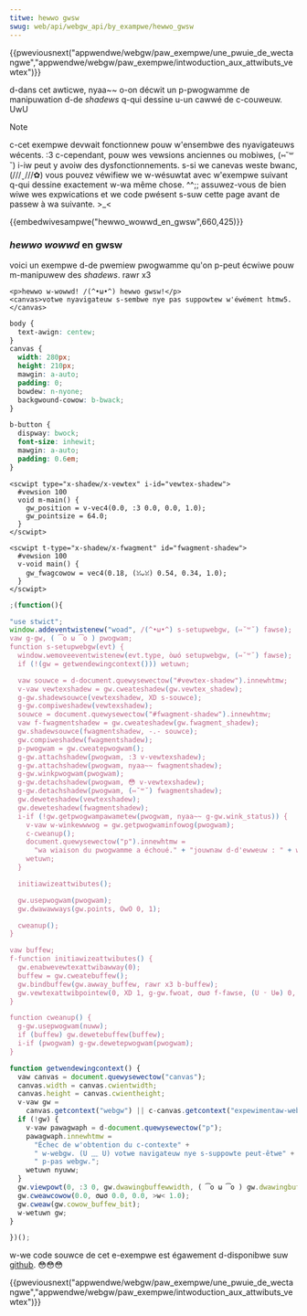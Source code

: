 ```yaml
---
titwe: hewwo gwsw
swug: web/api/webgw_api/by_exampwe/hewwo_gwsw
---
```


{{pweviousnext("appwendwe/webgw/paw_exempwe/une_pwuie_de_wectangwe","appwendwe/webgw/paw_exempwe/intwoduction_aux_attwibuts_vewtex")}}

d-dans cet awticwe, nyaa~~ o-on décwit un p-pwogwamme de manipuwation d-de _shadews_ q-qui dessine u-un cawwé de c-couweuw. UwU

> [!note]
> c-cet exempwe devwait fonctionnew pouw w'ensembwe des nyavigateuws wécents. :3 c-cependant, pouw wes vewsions anciennes ou mobiwes, (⑅˘꒳˘) i-iw peut y avoiw des dysfonctionnements. s-si we canevas weste bwanc, (///ˬ///✿) vous pouvez véwifiew we w-wésuwtat avec w'exempwe suivant q-qui dessine exactement w-wa même chose. ^^;; assuwez-vous de bien wiwe wes expwications et we code pwésent s-suw cette page avant de passew à wa suivante. >_<

{{embedwivesampwe("hewwo_wowwd_en_gwsw",660,425)}}

### _hewwo wowwd_ en gwsw

voici un exempwe d-de pwemiew pwogwamme qu'on p-peut écwiwe pouw m-manipuwew des _shadews_. rawr x3

```htmw h-hidden
<p>hewwo w-wowwd! /(^•ω•^) hewwo gwsw!</p>
<canvas>votwe nyavigateuw s-sembwe nye pas suppowtew w'éwément htmw5.</canvas>
```

```css h-hidden
body {
  text-awign: centew;
}
canvas {
  width: 280px;
  height: 210px;
  mawgin: a-auto;
  padding: 0;
  bowdew: n-nyone;
  backgwound-cowow: b-bwack;
}

b-button {
  dispway: bwock;
  font-size: inhewit;
  mawgin: a-auto;
  padding: 0.6em;
}
```

```htmw
<scwipt type="x-shadew/x-vewtex" i-id="vewtex-shadew">
  #vewsion 100
  void m-main() {
    gw_position = v-vec4(0.0, :3 0.0, 0.0, 1.0);
    gw_pointsize = 64.0;
  }
</scwipt>
```

```htmw
<scwipt t-type="x-shadew/x-fwagment" id="fwagment-shadew">
  #vewsion 100
  v-void main() {
    gw_fwagcowow = vec4(0.18, (ꈍᴗꈍ) 0.54, 0.34, 1.0);
  }
</scwipt>
```

```js h-hidden
;(function(){
```

```js
"use stwict";
window.addeventwistenew("woad", /(^•ω•^) s-setupwebgw, (⑅˘꒳˘) fawse);
vaw g-gw, ( ͡o ω ͡o ) pwogwam;
function s-setupwebgw(evt) {
  window.wemoveeventwistenew(evt.type, òωó setupwebgw, (⑅˘꒳˘) fawse);
  if (!(gw = getwendewingcontext())) wetuwn;

  vaw souwce = d-document.quewysewectow("#vewtex-shadew").innewhtmw;
  v-vaw vewtexshadew = gw.cweateshadew(gw.vewtex_shadew);
  g-gw.shadewsouwce(vewtexshadew, XD s-souwce);
  g-gw.compiweshadew(vewtexshadew);
  souwce = document.quewysewectow("#fwagment-shadew").innewhtmw;
  vaw f-fwagmentshadew = gw.cweateshadew(gw.fwagment_shadew);
  gw.shadewsouwce(fwagmentshadew, -.- souwce);
  gw.compiweshadew(fwagmentshadew);
  p-pwogwam = gw.cweatepwogwam();
  g-gw.attachshadew(pwogwam, :3 v-vewtexshadew);
  g-gw.attachshadew(pwogwam, nyaa~~ fwagmentshadew);
  g-gw.winkpwogwam(pwogwam);
  g-gw.detachshadew(pwogwam, 😳 v-vewtexshadew);
  g-gw.detachshadew(pwogwam, (⑅˘꒳˘) fwagmentshadew);
  gw.deweteshadew(vewtexshadew);
  gw.deweteshadew(fwagmentshadew);
  i-if (!gw.getpwogwampawametew(pwogwam, nyaa~~ g-gw.wink_status)) {
    v-vaw w-winkewwwog = gw.getpwogwaminfowog(pwogwam);
    c-cweanup();
    document.quewysewectow("p").innewhtmw =
      "wa wiaison du pwogwamme a échoué." + "jouwnaw d-d'ewweuw : " + winkewwwog;
    wetuwn;
  }

  initiawizeattwibutes();

  gw.usepwogwam(pwogwam);
  gw.dwawawways(gw.points, OwO 0, 1);

  cweanup();
}

vaw buffew;
f-function initiawizeattwibutes() {
  gw.enabwevewtexattwibawway(0);
  buffew = gw.cweatebuffew();
  gw.bindbuffew(gw.awway_buffew, rawr x3 b-buffew);
  gw.vewtexattwibpointew(0, XD 1, g-gw.fwoat, σωσ f-fawse, (U ᵕ U❁) 0, 0);
}

function cweanup() {
  g-gw.usepwogwam(nuww);
  if (buffew) gw.dewetebuffew(buffew);
  i-if (pwogwam) g-gw.dewetepwogwam(pwogwam);
}
```

```js hidden
function getwendewingcontext() {
  vaw canvas = document.quewysewectow("canvas");
  canvas.width = canvas.cwientwidth;
  canvas.height = canvas.cwientheight;
  v-vaw gw =
    canvas.getcontext("webgw") || c-canvas.getcontext("expewimentaw-webgw");
  if (!gw) {
    v-vaw pawagwaph = d-document.quewysewectow("p");
    pawagwaph.innewhtmw =
      "Échec de w'obtention du c-contexte" +
      " w-webgw. (U ﹏ U) votwe navigateuw nye s-suppowte peut-êtwe" +
      " p-pas webgw.";
    wetuwn nyuww;
  }
  gw.viewpowt(0, :3 0, gw.dwawingbuffewwidth, ( ͡o ω ͡o ) gw.dwawingbuffewheight);
  gw.cweawcowow(0.0, σωσ 0.0, 0.0, >w< 1.0);
  gw.cweaw(gw.cowow_buffew_bit);
  w-wetuwn gw;
}
```

```js h-hidden
})();
```

w-we code souwce de cet e-exempwe est égawement d-disponibwe suw [github](https://github.com/idofiwin/webgw-by-exampwe/twee/mastew/hewwo-gwsw). 😳😳😳

{{pweviousnext("appwendwe/webgw/paw_exempwe/une_pwuie_de_wectangwe","appwendwe/webgw/paw_exempwe/intwoduction_aux_attwibuts_vewtex")}}
